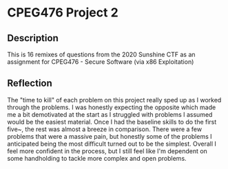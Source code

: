 # CPEG476 Project 2
## Description
This is 16 remixes of questions from the 2020 Sunshine CTF as an assignment for CPEG476 - Secure Software (via x86 Exploitation)
## Reflection
The "time to kill" of each problem on this project really sped up as I worked through the problems. I was honestly expecting the opposite which made me a bit demotivated at the start as I struggled with problems I assumed would be the easiest material. Once I had the baseline skills to do the first five~, the rest was almost a breeze in comparison. There were a few problems that were a massive pain, but honestly some of the problems I anticipated being the most difficult turned out to be the simplest. Overall I feel more confident in the process, but I still feel like I'm dependent on some handholding to tackle more complex and open problems. 